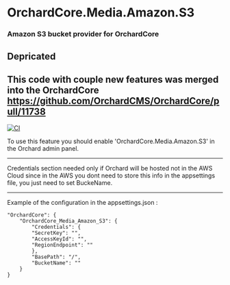 # OrchardCore.Media.Amazon.S3
### Amazon S3 bucket provider for OrchardCore

## Depricated
## This code with couple new features was merged into the OrchardCore https://github.com/OrchardCMS/OrchardCore/pull/11738

[![CI](https://github.com/neglectedvalue/OrchardCore.Media.Amazon.S3/actions/workflows/CI.yml/badge.svg?branch=main)](https://github.com/neglectedvalue/OrchardCore.Media.Amazon.S3/actions/workflows/CI.yml)

To use this feature you should enable 'OrchardCore.Media.Amazon.S3' in the Orchard admin panel.
***
Credentials section needed only if Orchard will be hosted not in the AWS Cloud since in the AWS you dont need to store this info in the appsettings file, you just need to set BuckeName.
***
Example of the configuration in the appsettings.json :

```
"OrchardCore": {
    "OrchardCore_Media_Amazon_S3": {
        "Credentials": {
        "SecretKey": "",
        "AccessKeyId": "",
        "RegionEndpoint": ""
        },
        "BasePath": "/",
        "BucketName": ""
    }
}
```
